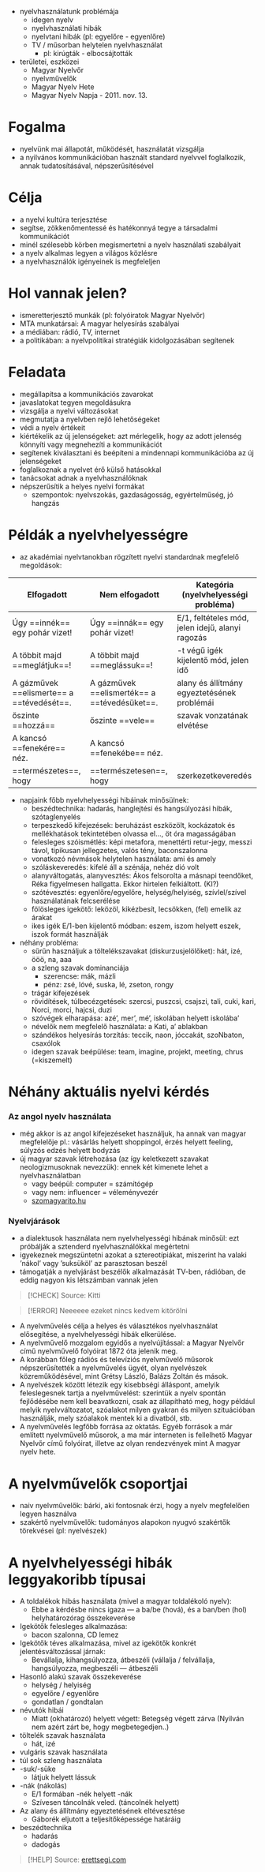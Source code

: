 - nyelvhasználatunk problémája
	- idegen nyelv
	- nyelvhasználati hibák
	- nyelvtani hibák (pl: egyelőre - egyenlőre)
	- TV / műsorban helytelen nyelvhasználat
		- pl: kirúgták - elbocsájtották
- területei, eszközei
	- Magyar Nyelvőr
	- nyelvművelők
	- Magyar Nyelv Hete
	- Magyar Nyelv Napja - 2011. nov. 13.

# Fogalma

- nyelvünk mai állapotát, működését, használatát vizsgálja
- a nyilvános kommunikációban használt standard nyelvvel foglalkozik, annak tudatosításával, népszerűsítésével

# Célja

- a nyelvi kultúra terjesztése
- segítse, zökkenőmentessé és hatékonnyá tegye a társadalmi kommunikációt
- minél szélesebb körben megismertetni a nyelv használati szabályait
- a nyelv alkalmas legyen a világos közlésre
- a nyelvhasználók igényeinek is megfeleljen

# Hol vannak jelen?

- ismeretterjesztő munkák (pl: folyóiratok  Magyar Nyelvőr)
- MTA munkatársai: A magyar helyesírás szabályai
- a médiában: rádió, TV, internet
- a politikában: a nyelvpolitikai stratégiák kidolgozásában segítenek

# Feladata

- megállapítsa a kommunikációs zavarokat
- javaslatokat tegyen megoldásukra
- vizsgálja a nyelvi változásokat 
- megmutatja a nyelvben rejlő lehetőségeket
- védi a nyelv értékeit
- kiértékelik az új jelenségeket: azt mérlegelik, hogy az adott jelenség könnyíti vagy megnehezíti a kommunikációt
- segítenek kiválasztani és beépíteni a mindennapi kommunikációba az új jelenségeket
- foglalkoznak a nyelvet érő külső hatásokkal
- tanácsokat adnak a nyelvhasználóknak
- népszerűsítik a helyes nyelvi formákat
	- szempontok: nyelvszokás, gazdaságosság, egyértelműség, jó hangzás

# Példák a nyelvhelyességre

- az akadémiai nyelvtanokban rögzített nyelvi standardnak megfelelő megoldások:


| Elfogadott                                | Nem elfogadott                               | Kategória (nyelvhelyességi probléma)             |
| ----------------------------------------- | -------------------------------------------- | ------------------------------------------------ |
| Úgy ==innék== egy pohár vizet!            | Úgy ==innák== egy pohár vizet!               | E/1, feltételes mód, jelen idejű, alanyi ragozás |
| A többit majd ==meglátjuk==!              | A többit majd ==meglássuk==!                 | -t végű igék kijelentő mód, jelen idő            |
| A gázművek ==elismerte== a ==tévedését==. | A gázművek ==elismerték== a ==tévedésüket==. | alany és állítmány egyeztetésének problémái      |
| őszinte ==hozzá==                         | őszinte ==vele==                             | szavak vonzatának elvétése                       |
| A kancsó ==fenekére== néz.                | A kancsó ==fenekébe== néz.                   |                                                  |
| ==természetes==, hogy                     | ==természetesen==, hogy                      | szerkezetkeveredés                               |


- napjaink főbb nyelvhelyességi hibáinak minősülnek:
	- beszédtechnika: hadarás, hanglejtési és hangsúlyozási hibák, szótaglenyelés
	- terpeszkedő kifejezések: beruházást eszközölt, kockázatok és mellékhatások tekintetében olvassa el…, öt óra magasságában
	- felesleges szóismétlés: képi metafora, menettérti retur-jegy, messzi távol, tipikusan jellegzetes, valós tény, baconszalonna
	- vonatkozó névmások helytelen használata: ami és amely
	- szóláskeveredés: kifelé áll a szénája, nehéz dió volt
	- alanyváltogatás, alanyvesztés: Ákos felsorolta a másnapi teendőket, Réka figyelmesen hallgatta. Ekkor hirtelen felkiáltott. (KI?)
	- szótévesztés: egyenlőre/egyelőre, helység/helyiség, szívlel/szível használatának felcserélése
	- fölösleges igekötő: leközöl, kikézbesít, lecsökken, (fel) emelik az árakat 
	- ikes igék E/1-ben kijelentő módban: eszem, iszom helyett eszek, iszok formát használják
- néhány probléma:
	- sűrűn használjuk a töltelékszavakat (diskurzusjelölőket): hát, izé, ööö, na, aaa
	- a szleng szavak dominanciája
		- szerencse: mák, mázli
		- pénz: zsé, lóvé, suska, lé, zseton, rongy
	- trágár kifejezések
	- rövidítések, túlbecézgetések: szercsi, puszcsi, csajszi, tali, cuki, kari, Norci, morci, hajcsi, duzi
	- szóvégek elharapása: azé’, mer’, mé’, iskolában helyett iskolába’
	- névelők nem megfelelő használata: a Kati, a’ ablakban
	- szándékos helyesírás torzítás: teccik, naon, jóccakát, szoNbaton, csaxólok
	- idegen szavak beépülése: team, imagine, projekt, meeting, chrus (=kiszemelt)

# Néhány aktuális nyelvi kérdés

### Az angol nyelv használata

- még akkor is az angol kifejezéseket használjuk, ha annak van magyar megfelelője 
	pl.: vásárlás helyett shoppingol, érzés helyett feeling, súlyzós edzés helyett bodyzás
- új magyar szavak létrehozása (az így keletkezett szavakat neologizmusoknak nevezzük): ennek két kimenete lehet a nyelvhasználatban
	- vagy beépül: computer = számítógép 
	- vagy nem: influencer = véleményvezér
	- [szomagyarito.hu](http://szomagyarito.hu/index.php) 

### Nyelvjárások

- a dialektusok használata nem nyelvhelyességi hibának minősül: ezt próbálják a sztenderd nyelvhasználókkal megértetni
- igyekeznek megszüntetni azokat a sztereotípiákat, miszerint ha valaki ’nákol’ vagy ’suksüköl’ az parasztosan beszél
- támogatják a nyelvjárást beszélők alkalmazását TV-ben, rádióban, de eddig nagyon kis létszámban vannak jelen

> [!CHECK] Source: Kitti

> [!ERROR] Neeeeee
> ezeket nincs kedvem kitörölni

- A nyelvművelés célja a helyes és választékos nyelvhasználat elősegítése, a nyelvhelyességi hibák elkerülése.
- A nyelvművelő mozgalom egyidős a nyelvújítással: a Magyar Nyelvőr című nyelvművelő folyóirat 1872 óta jelenik meg.
- A korábban főleg rádiós és televíziós nyelvművelő műsorok népszerűsítették a nyelvművelés ügyét, olyan nyelvészek közreműködésével, mint Grétsy László, Balázs Zoltán és mások.
- A nyelvészek között létezik egy kisebbségi álláspont, amelyik feleslegesnek tartja a nyelvművelést: szerintük a nyelv spontán fejlődésébe nem kell beavatkozni, csak az állapítható meg, hogy például melyik nyelvváltozatot, szóalakot milyen gyakran és milyen szituációban használják, mely szóalakok mentek ki a divatból, stb. 
- A nyelvművelés legfőbb forrása az oktatás. Egyéb források a már említett nyelvművelő műsorok, a ma már interneten is fellelhető Magyar Nyelvőr című folyóirat, illetve az olyan rendezvények mint A magyar nyelv hete.

# A nyelvművelők csoportjai

- naiv nyelvművelők: bárki, aki fontosnak érzi, hogy a nyelv megfelelően legyen használva
- szakértő nyelvművelők: tudományos alapokon nyugvó szakértők törekvései (pl: nyelvészek)

# A nyelvhelyességi hibák leggyakoribb típusai

- A toldalékok hibás használata (mivel a magyar toldalékoló nyelv):
	- Ebbe a kérdésbe nincs igaza — a ba/be (hová), és a ban/ben (hol) helyhatározórag összekeverése
- Igekötők felesleges alkalmazása:
	- bacon szalonna, CD lemez
- Igekötők téves alkalmazása, mivel az igekötők konkrét jelentésváltozással járnak:
	- Bevállalja, kihangsúlyozza, átbeszéli (vállalja / felvállalja, hangsúlyozza, megbeszéli — átbeszéli
- Hasonló alakú szavak összekeverése
	- helység / helyiség
	- egyelőre / egyenlőre
	- gondatlan / gondtalan
- névutók hibái
	- Miatt (okhatározó) helyett végett: Betegség végett zárva (Nyilván nem azért zárt be, hogy megbetegedjen..)
- töltelék szavak használata
	- hát, izé
- vulgáris szavak használata
- túl sok szleng használata
- -suk/-süke
	- látjuk helyett lássuk
- -nák (nákolás)
	- E/1 formában -nék helyett -nák
	- Szívesen táncolnák veled. (táncolnék helyett)
- Az alany és állítmány egyeztetésének eltévesztése
	- Gáborék eljutott a teljesítőképessége határáig
- beszédtechnika
	- hadarás
	- dadogás

> [!HELP] Source: [erettsegi.com](https://erettsegi.com/tetelek/nyelvtan/a-nyelvmuveles-vazlat/)
